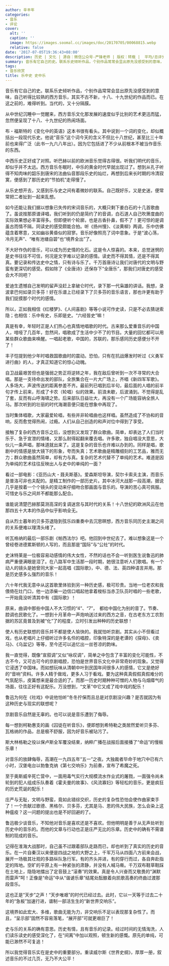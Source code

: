 ```yaml
---
author: 辛丰年
categories:
- 音乐
- 评论
cover:
  alt: ''
  caption: ''
  image: https://images.soomal.cc/images/doc/20170705/00068815.webp
  relative: false
date: '2017-07-05T19:36:43+08:00'
description: 历史 | 文化 | 源自：微信公众号-严锋老师 | 版权：转载 |  平均/总评分：10.00/10
summary: 音乐有它自己的史。联系乐史倾听作品，个别作品常常会显出原先没感受到的意味，自己听得比较熟的西方音乐，其实不古不新，十八、十九世纪的作品而已。在这之前的，难得听到。当代的，又十分隔膜……
tags:
- 音乐欣赏
title: 乐中史 史中乐
---
```


音乐有它自己的史。联系乐史倾听作品，个别作品常常会显出原先没感受到的意味，自己听得比较熟的西方音乐，其实不古不新，十八、十九世纪的作品而已。在这之前的，难得听到。当代的，又十分隔膜。

从中世纪沉睡中一觉醒来，西方音乐文化那发展的速度似乎比别的艺术更迅而猛，忽然便呈现了十八、十九世纪的热闹场面。

布・福斯特的《变化中的英语》这本书很有看头。其中说到一个词的变化，却似概括出一段现代乐史。他说“音乐”这个词今天的含义不但比十八世纪，甚至比三十年前也来得广泛（此书一九六八年出）。因为它包括进了不少从前根本不被当作音乐的东西。

中西乐史正好成了对照。听巴赫以前的欧洲音乐觉得古得很。听我们明代的音乐，却似乎并不太远。西方音乐冬眠时，中乐的黄金时代早就出现过了。想到从孔子听得不知肉味的韶乐到唐宋的法曲仙音那段乐史的灿烂，再想到后来长时期的冷清寂寞，便感到了那历史的“节拍机”走得慢了。

从乐史想开去，又感到乐与史之间有着微妙的联系。自己既好乐，又是史迷，便常常把二者扯到一起来乱想。

如今还能让我们据以想象已失传的宋词音乐的，大概只剩下姜白石的十几首歌曲了。虽说按那原谱译唱，我们听到的仍是简约了的音调，白石道人自己吹箫度曲的实际效果想必丰富得多。但即便听个轮廓，也是古香扑鼻，假不了！更可惊的是调虽古而情不隔，同读史的感受颇能合拍。听《扬州慢》、《淡黄柳》两调，乐中仿佛蕴含着寒意，又如幽谷黄昏似的寂寥。音乐好像照亮了词中意象。于是“波心荡，冷月无声”、“唯有池塘自碧”也“境界全出”了。





不大好作伪的音乐，可以成为历史情的化石。这是令人惊喜的。本来，总觉迷惘的是史书往往不可信，何况是文字难以记录的感情。读史而不得其情，还是不得其真。要记录和传达史中之情，只有诗与乐了。千万首唐诗让我们对唐代的文明与野蛮有更深切的感受。假如除了《全唐诗》还保存下“全唐乐”，那我们对唐史的感受会大不同吧？

爱迪生遗憾自己发明的留声没赶上拿破仑时代，录下那一代枭雄的讲话。我想，录波拿巴何如录贝多芬！好在乐谱上已经录下了贝多芬的音乐语言，那也许更有助于我们捉摸那个时代的感情。

所以，正如我相信《红楼梦》、《人间喜剧》等等小说可作史读，只是不必去猜谜索隐；也相信：乐中有史，乐即是史。“六经皆史”嘛！

真是有幸，年轻时正是人们热心也真情地唱歌的时代。古来那么爱重音乐的中国人，喑哑了几百年，忽然间，唱歌成了生活中少不了的节目。大量的回忆都可以用某些群众歌曲来唤醒。一唱起老歌，中国的，苏联的，那乐感同历史感便分不开了！

丰子恺提到他少年时唱救国歌曲时的震动。恐怕，只有在抗战爆发时听过《义勇军进行曲》的人，才真正知道它的惊心动魄。



自卫战最艰苦但也是强弱之势正将逆转之年，我在敌后曾听到一次不寻常的大合唱。那是一支待命出发的部队，全旅集合在一片大广场上，齐唱《新四军军歌》。人多场大，声波传送的距离参差不齐。最前列已唱到后半句，最后面的人唱的前半句才传上前来，形成了卡农（轮唱）似的效果。前浪未歇，后波涌到。不觉得是乱了套，反而有山呼海啸之势。后来部队日益壮大，再没有一个广场能容纳全旅人马。那次听到的壮丽的时代海潮音便只能在想象中再现了。



当时集体唱歌，大家最爱轮唱，有些并非轮唱曲也这样唱。虽然造成了不协和的音响，反而愈觉得热闹，过瘾。人们从自己创造的和声对位中得到了享受。

接触了复杂的西方音乐之后，没想到又发现了群众歌曲。简单，却表达了人们当时乐于、急于宣泄的情绪，又那么耐得起翻来覆去唱。许多歌，独自唱没大意思，大伙儿一条声唱，那味道就出来了。这是复杂的音乐也许难以办到的。同样是唱，歌剧中的情感是放大镜下的形象，夸而失真；艺术歌曲是精雕细刻的工艺品，雅而无力；群众歌曲虽然简单，却有力与真。复杂的艺术代替不了单纯的艺术。难道是因为单纯的艺术往往反映出人与史中的单纯的一面？

看过一部电影：《亚历山大・聂夫斯基》。爱森斯坦导演，契尔卡索夫主演，而音乐是普洛可非也夫配的。是精工制作的一部历史片。其中冰河大战那一段高潮，据说几乎是按着一个个镜头的变动来仔细吻合那画面与音乐的。导演的苦心真可佩服。可惜史与乐之间并不都能那么配合。

谁能说清楚巴赫那莫测高深的复调迷宫与其时代的关系！十八世纪的欧洲风云在他那四五十大本的作品中似乎影响全无。

自从烈士暮年的贝多芬退隐到弦乐四重奏中去沉思暝想，西方音乐同历史主潮之间的关系便难以理清头绪了。

听瓦格纳的最后一部乐剧《帕西法尔》吧。他回到中世纪去了。难以想象这是一个曾经卷进德累斯顿的人写的，而且那是“国际”与“公社”的时代。

史沫特莱是一位极容易动感情的伟大女性，不然的话也不会一听到医生说鲁迅的肺病严重便满眼是泪了。在八路军中生活那一段时期，她很注意听人们歌唱。有一个动人的镜头是她曾同大家一起高唱《国际歌》，中、德、法、英四种语言并用。那是历史感多么强烈的音乐！

六十年代我无意中从这首歌里体验到另一种历史感，极可珍贵。当地一位老农和我偎倚在灶门口，他一边添柴一边信口唱起他拿着梭标当赤卫队员时唱的一些老歌，一开始竟没听清其中有《国际歌》！

原来，曲调中那些中国人不大习惯的“4”、“7”，　都给中国化为别的音了。节奏、腔调也民歌化了。一想到十月革命一声炮响送过来的西方之音，在古老东方工农割据的苏区竟普及到被“化”了的程度，立时引发出种种的历史联想！

使人有历史联想的音乐并不都是使人愉快的。我就怕听京剧。其实从小不但看过戏，也从老唱片上仔细听过许多名伶的唱腔，印象特深的是老谭的《探母》、《卖马》、《乌盆记》等等，至今还可以追忆出一丝苍凉的韵味。



我一直觉得，既像“宣叙调”又似“咏叹调”，简单之中包含了丰富的变化可能性，不古不今，又可古可今的京剧唱腔，恐怕是世界音乐文化中非常奇妙的现象。又觉得它浸透了中国味。而如想玩味从清朝中叶到民国年间很多人的感情，它又是绝好的“音响”资料。许多人精于做戏，更多人习于看戏。要为这种真真假假真假难分的气氛配乐，皮簧想来是最合适的了。而那一历史时期种种可憎的人物与乌烟瘴气的场面，往往正好有这配乐。万没想到，“文革”中它又成了戏中戏的配乐！

鲁迅为何在《社戏》中说他怕听“冬冬拧保而且总是对京剧没兴趣？是否就因为有这种历史与现实的联想呢？

京剧音乐自然是无辜的。也可以说是音乐遭到了侮辱。

每一想到柯勒惠支的画《囚徒在听音乐》，便即想到希特勒之类居然爱听贝多芬、瓦格纳的作品，总是极不舒服，因为好音乐被玷污了。

斯大林格勒之役以保卢斯全军覆没结束，纳粹广播在战报后面接播了“命运”的慢板乐章！



对音乐的放肆侮辱，高潮在一九四五年“五一”之夜。大独裁者毕命于地穴中已有六小时，汉堡电台以勃鲁克纳《第七交响乐》为前奏，宣布了希魔之死。

至于奥斯威辛死亡营中，一面用毒气实行大规模流水作业式的屠戮，一面强令尚未轮到的犯人组成乐队奏着《霍夫曼的故事》、《风流寡妇》等轻松的音乐，更是疯狂的历史荒诞的配乐！



庄严与无耻，文明与野蛮，竟如此错综交织，历史的复杂性恐怕会使作曲家束手了！一个贡献过歌德、黑格尔、贝多芬，尤其是马、恩的伟大民族，怎么会染上这种瘟疫？这一问题的提出也是不好回避的了。

鲁迅极少谈音乐，不知他对音乐是喜欢还是不喜欢。但他明明是善于从无声处听到历史中的音乐的。而他的文章与行动也正是庄严无比的乐章。历史中的确有不需谱制的现成的音乐。

记得在淮海大战那时，自己虽不过跟着部队走路而已，却也听到了真实的历史的音乐。在一片自秦汉以来便是四战之地的大野之上，千军万马从四面八方前来会战，展开一场极其壮观的多路纵队急行军。有的齐头并进，有的穿行而过，各自奔赴指定的阵地。空旷的平原上有一种紧张的肃静，并没有人喊马嘶。千万双布鞋草鞋踩在土地上，隐隐地擂出了定音鼓上“滚奏”的效果。真是令人兴奋而又敬畏的“渊默而雷声”呵！正像是“命运”中从“谐谑乐章”结尾处酝酿着向凯歌高奏的终曲过渡那段音乐。

这也正是“天步”之声！“天步唯艰”的时代已经过去。此时，它以一天等于过去二十年的“急板”加速行进，谱制一部活生生的“新世界交响乐”。

这境界如此宏大、多维，歌曲无能为力，非交响乐不足以表现那复杂性了。而且，“呈示部”固然不容易落笔，“展开部”可就更艰巨了！

史与乐的关系的确有意思。历史有情，且有音乐的记录。经过时间的无情淘洗，人们读乐读史的感受深化了，在“间离”中加以观照，顿生新的感慨。原先的单纯，可能已渺然不可复追！

所以我觉得音乐实在是史中的重要部分。重读威尔斯《世界史纲》，厚厚一册，叙述音乐的不过几页，无乃不大公平！